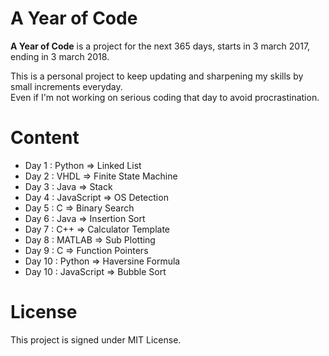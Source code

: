 # A Year of Code

**A Year of Code** is a project for the next 365 days, starts in 3 march 2017, ending in 3 march 2018.

This is a personal project to keep updating and sharpening my skills by small increments everyday. <br/>
Even if I'm not working on serious coding that day to avoid procrastination.

# Content

- Day 1  : Python         =>  Linked List
- Day 2  : VHDL           =>  Finite State Machine
- Day 3  : Java           =>  Stack
- Day 4  : JavaScript     =>  OS Detection 
- Day 5  : C              =>  Binary Search
- Day 6  : Java           =>  Insertion Sort
- Day 7  : C++            =>  Calculator Template
- Day 8  : MATLAB         =>  Sub Plotting
- Day 9  : C              =>  Function Pointers 
- Day 10 : Python         =>  Haversine Formula 
- Day 10 : JavaScript     =>  Bubble Sort

# License

This project is signed under MIT License.
